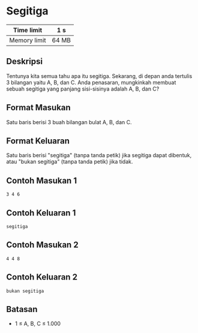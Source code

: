 # Segitiga

| Time limit | 1 s |
| --- | --- |
| Memory limit | 64 MB |

## Deskripsi

Tentunya kita semua tahu apa itu segitiga. Sekarang, di depan anda tertulis 3 bilangan yaitu A, B, dan C. Anda penasaran, mungkinkah membuat sebuah segitiga yang panjang sisi-sisinya adalah A, B, dan C?

## Format Masukan

Satu baris berisi 3 buah bilangan bulat A, B, dan C.

## Format Keluaran

Satu baris berisi "segitiga" (tanpa tanda petik) jika segitiga dapat dibentuk, atau "bukan segitiga" (tanpa tanda petik) jika tidak.

## Contoh Masukan 1

    3 4 6

## Contoh Keluaran 1

    segitiga

## Contoh Masukan 2

    4 4 8

## Contoh Keluaran 2

    bukan segitiga

## Batasan

- 1 ≤ A, B, C ≤ 1.000
